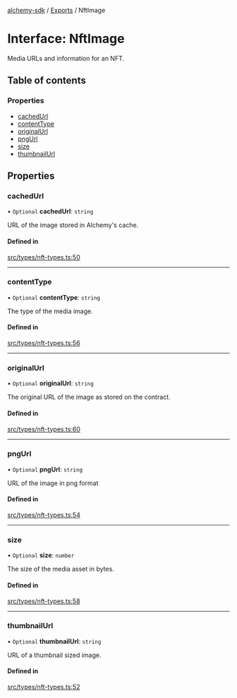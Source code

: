 [alchemy-sdk](../README.md) / [Exports](../modules.md) / NftImage

# Interface: NftImage

Media URLs and information for an NFT.

## Table of contents

### Properties

- [cachedUrl](NftImage.md#cachedurl)
- [contentType](NftImage.md#contenttype)
- [originalUrl](NftImage.md#originalurl)
- [pngUrl](NftImage.md#pngurl)
- [size](NftImage.md#size)
- [thumbnailUrl](NftImage.md#thumbnailurl)

## Properties

### cachedUrl

• `Optional` **cachedUrl**: `string`

URL of the image stored in Alchemy's cache.

#### Defined in

[src/types/nft-types.ts:50](https://github.com/alchemyplatform/alchemy-sdk-js/blob/fb68bb4a/src/types/nft-types.ts#L50)

___

### contentType

• `Optional` **contentType**: `string`

The type of the media image.

#### Defined in

[src/types/nft-types.ts:56](https://github.com/alchemyplatform/alchemy-sdk-js/blob/fb68bb4a/src/types/nft-types.ts#L56)

___

### originalUrl

• `Optional` **originalUrl**: `string`

The original URL of the image as stored on the contract.

#### Defined in

[src/types/nft-types.ts:60](https://github.com/alchemyplatform/alchemy-sdk-js/blob/fb68bb4a/src/types/nft-types.ts#L60)

___

### pngUrl

• `Optional` **pngUrl**: `string`

URL of the image in png format

#### Defined in

[src/types/nft-types.ts:54](https://github.com/alchemyplatform/alchemy-sdk-js/blob/fb68bb4a/src/types/nft-types.ts#L54)

___

### size

• `Optional` **size**: `number`

The size of the media asset in bytes.

#### Defined in

[src/types/nft-types.ts:58](https://github.com/alchemyplatform/alchemy-sdk-js/blob/fb68bb4a/src/types/nft-types.ts#L58)

___

### thumbnailUrl

• `Optional` **thumbnailUrl**: `string`

URL of a thumbnail sized image.

#### Defined in

[src/types/nft-types.ts:52](https://github.com/alchemyplatform/alchemy-sdk-js/blob/fb68bb4a/src/types/nft-types.ts#L52)
